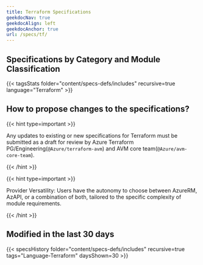 ```yaml
---
title: Terraform Specifications
geekdocNav: true
geekdocAlign: left
geekdocAnchor: true
url: /specs/tf/
---
```


## Specifications by Category and Module Classification

{{< tagsStats folder="content/specs-defs/includes" recursive=true language="Terraform" >}}

## How to propose changes to the specifications?

{{< hint type=important >}}

Any updates to existing or new specifications for Terraform must be submitted as a draft for review by Azure Terraform PG/Engineering(`@Azure/terraform-avm`) and AVM core team(`@Azure/avm-core-team`).

{{< /hint >}}

{{< hint type=important >}}

Provider Versatility: Users have the autonomy to choose between AzureRM, AzAPI, or a combination of both, tailored to the specific complexity of module requirements.

{{< /hint >}}

## Modified in the last 30 days

{{< specsHistory folder="content/specs-defs/includes" recursive=true tags="Language-Terraform" daysShown=30 >}}
